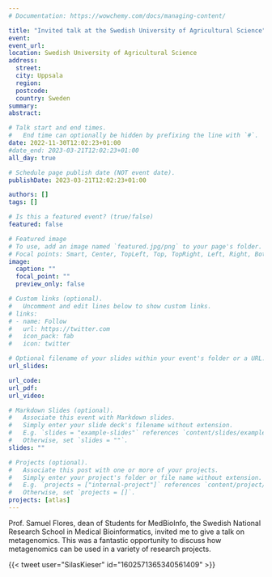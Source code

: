 ```yaml
---
# Documentation: https://wowchemy.com/docs/managing-content/

title: "Invited talk at the Swedish University of Agricultural Science"
event:
event_url:
location: Swedish University of Agricultural Science
address:
  street:
  city: Uppsala
  region:
  postcode:
  country: Sweden
summary:
abstract:

# Talk start and end times.
#   End time can optionally be hidden by prefixing the line with `#`.
date: 2022-11-30T12:02:23+01:00
#date_end: 2023-03-21T12:02:23+01:00
all_day: true

# Schedule page publish date (NOT event date).
publishDate: 2023-03-21T12:02:23+01:00

authors: []
tags: []

# Is this a featured event? (true/false)
featured: false

# Featured image
# To use, add an image named `featured.jpg/png` to your page's folder. 
# Focal points: Smart, Center, TopLeft, Top, TopRight, Left, Right, BottomLeft, Bottom, BottomRight.
image:
  caption: ""
  focal_point: ""
  preview_only: false

# Custom links (optional).
#   Uncomment and edit lines below to show custom links.
# links:
# - name: Follow
#   url: https://twitter.com
#   icon_pack: fab
#   icon: twitter

# Optional filename of your slides within your event's folder or a URL.
url_slides:

url_code:
url_pdf:
url_video:

# Markdown Slides (optional).
#   Associate this event with Markdown slides.
#   Simply enter your slide deck's filename without extension.
#   E.g. `slides = "example-slides"` references `content/slides/example-slides.md`.
#   Otherwise, set `slides = ""`.
slides: ""

# Projects (optional).
#   Associate this post with one or more of your projects.
#   Simply enter your project's folder or file name without extension.
#   E.g. `projects = ["internal-project"]` references `content/project/deep-learning/index.md`.
#   Otherwise, set `projects = []`.
projects: [atlas]
---
```


Prof. Samuel Flores, dean of Students for MedBioInfo, the Swedish National Research School in Medical Bioinformatics, invited me to give a talk on metagenomics. This was a fantastic opportunity to discuss how metagenomics can be used in a variety of research projects. 

<!-- Samuel Flores, Renaud Van Damme, Erik Bongcam Rudloff-->

{{< tweet user="SilasKieser" id="1602571365340561409" >}}